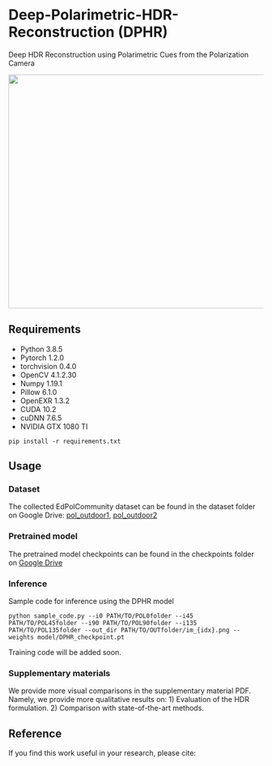 # Deep-Polarimetric-HDR-Reconstruction (DPHR)
Deep HDR Reconstruction using Polarimetric Cues from the Polarization Camera

<img src="https://user-images.githubusercontent.com/38761535/116477584-0fb4aa80-a83a-11eb-9a01-682f84ae97af.PNG" width="834" height="462">




## Requirements
* Python 3.8.5
* Pytorch 1.2.0
* torchvision 0.4.0
* OpenCV 4.1.2.30
* Numpy 1.19.1
* Pillow 6.1.0
* OpenEXR 1.3.2
* CUDA 10.2
* cuDNN 7.6.5
* NVIDIA GTX 1080 TI

```
pip install -r requirements.txt
```

## Usage
### Dataset
The collected EdPolCommunity dataset can be found in the dataset folder on Google Drive: [pol_outdoor1](https://drive.google.com/file/d/18nhczTSCFMB4_oUZZzyF_kHhqNCt8MGs/view?usp=sharing), [pol_outdoor2](https://drive.google.com/file/d/1za16n_CeqPrNUAkFdxjT2Hf_bTB3cthi/view?usp=sharing)

### Pretrained model
The pretrained model checkpoints can be found in the checkpoints folder on [Google Drive](https://drive.google.com/file/d/13RZGW3BnX4O5liuYHMHBdYt9srewLMlS/view?usp=sharing)

### Inference
Sample code for inference using the DPHR model
```
python sample_code.py --i0 PATH/TO/POL0folder --i45 PATH/TO/POL45folder --i90 PATH/TO/POL90folder --i135 PATH/TO/POL135folder --out_dir PATH/TO/OUTfolder/im_{idx}.png --weights model/DPHR_checkpoint.pt 
```
Training code will be added soon.

### Supplementary materials
We provide more visual comparisons in the supplementary material PDF. Namely, we provide more qualitative results on: 1) Evaluation of the HDR formulation. 2) Comparison with state-of-the-art methods.

## Reference
If you find this work useful in your research, please cite:
